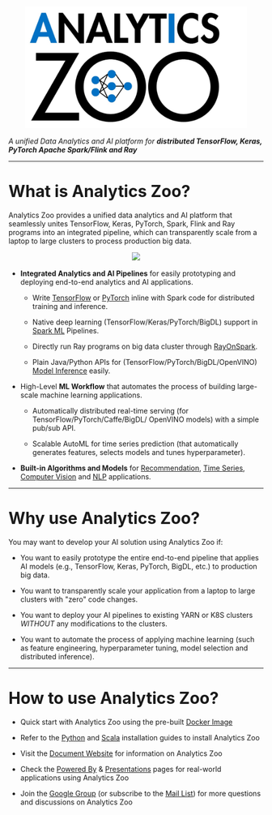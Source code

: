 <div align="center">
   <p align="center"> <img src="https://github.com/analytics-zoo/analytics-zoo.github.io/blob/master/img/logo.jpg" height=240px； weight=320px；"><br></p>
</div>
      
_A unified Data Analytics and AI platform for **distributed TensorFlow, Keras, PyTorch Apache Spark/Flink and Ray**_

---

# <font size="6"> What is Analytics Zoo? </font>

Analytics Zoo provides a unified data analytics and AI platform that seamlessly unites TensorFlow, Keras, PyTorch, Spark, Flink and Ray programs into an integrated pipeline, which can transparently scale from a laptop to large clusters to process production big data.

<div align="center">
   <p align="center"> <img src="https://github.com/Wesley-Du/Wesley-Du.github.io/tree/master/assets/blockdiagram.jpg" height=362px； weight=1077px；"><br></p>
</div>


- **Integrated Analytics and AI Pipelines** for easily prototyping and deploying end-to-end analytics and AI applications. 

  - Write [TensorFlow](https://analytics-zoo.github.io/master/##distributed-tensorflow-and-keras-on-sparkbigdl) or [PyTorch](https://analytics-zoo.github.io/master/#ProgrammingGuide/pytorch/) inline with Spark code for distributed training and inference.

  - Native deep learning (TensorFlow/Keras/PyTorch/BigDL) support in [Spark ML](https://analytics-zoo.github.io/master/##nnframes) Pipelines.

  - Directly run Ray programs on big data cluster through [RayOnSpark](https://analytics-zoo.github.io/master/#ProgrammingGuide/rayonspark/). 

  - Plain Java/Python APIs for (TensorFlow/PyTorch/BigDL/OpenVINO) [Model Inference](https://analytics-zoo.github.io/master/##model-serving) easily. 

- High-Level **ML Workflow** that automates the process of building large-scale machine learning applications.

  - Automatically distributed real-time serving (for TensorFlow/PyTorch/Caffe/BigDL/ OpenVINO models) with a simple pub/sub API. 

  - Scalable AutoML for time series prediction (that automatically generates features, selects models and tunes hyperparameter).

- **Built-in Algorithms and Models** for [Recommendation](https://analytics-zoo.github.io/master/#APIGuide/Models/recommendation/), [Time Series](https://analytics-zoo.github.io/master/#APIGuide/Models/anomaly-detection/), [Computer Vision](https://analytics-zoo.github.io/master/#APIGuide/Models/object-detection/) and [NLP](https://analytics-zoo.github.io/master/#APIGuide/Models/seq2seq/) applications.

---

# <font size="6">Why use Analytics Zoo? </font>

You may want to develop your AI solution using Analytics Zoo if:

- You want to easily prototype the entire end-to-end pipeline that applies AI models (e.g., TensorFlow, Keras, PyTorch, BigDL, etc.) to production big data.

- You want to transparently scale your application from a laptop to large clusters with "zero" code changes.

- You want to deploy your AI pipelines to existing YARN or K8S clusters *WITHOUT* any modifications to the clusters.

- You want to automate the process of applying machine learning (such as feature engineering, hyperparameter tuning, model selection and distributed inference). 


---

# <font size="6">How to use Analytics Zoo? </font>

- Quick start with Analytics Zoo using the pre-built [Docker Image](https://analytics-zoo.github.io/master/##docker-images-and-builders)

- Refer to the [Python](https://analytics-zoo.github.io/master/##PythonUserGuide/install/) and [Scala](https://analytics-zoo.github.io/master/#ScalaUserGuide/install/) installation guides to install Analytics Zoo

- Visit the [Document Website](https://analytics-zoo.github.io/) for information on Analytics Zoo

- Check the [Powered By](https://analytics-zoo.github.io/master/#powered-by/) & [Presentations](https://analytics-zoo.github.io/master/#presentations/) pages for real-world applications using Analytics Zoo

- Join the [Google Group](https://groups.google.com/forum/#!forum/bigdl-user-group) (or subscribe to the [Mail List](mailto:bigdl-user-group+subscribe@googlegroups.com)) for more questions and discussions on Analytics Zoo

